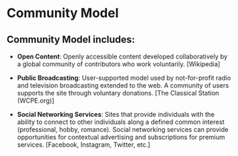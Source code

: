 # Community Model

## Community Model includes:

- **Open Content**: Openly accessible content developed collaboratively by a global community of contributors who work voluntarily. [Wikipedia]

- **Public Broadcasting**: User-supported model used by not-for-profit radio and television broadcasting extended to the web. A community of users supports the site through voluntary donations. [The Classical Station (WCPE.org)]

- **Social Networking Services**: Sites that provide individuals with the ability to connect to other individuals along a defined common interest (professional, hobby, romance). Social networking services can provide opportunities for contextual advertising and subscriptions for premium services. [Facebook, Instagram, Twitter, etc.]